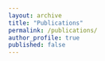 ```yaml
---
layout: archive
title: "Publications"
permalink: /publications/
author_profile: true
published: false
---
```





